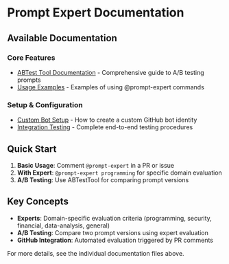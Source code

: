 # Prompt Expert Documentation

## Available Documentation

### Core Features
- [ABTest Tool Documentation](./abtest-tool.md) - Comprehensive guide to A/B testing prompts
- [Usage Examples](./usage-examples.md) - Examples of using @prompt-expert commands

### Setup & Configuration
- [Custom Bot Setup](./setup-custom-bot.md) - How to create a custom GitHub bot identity
- [Integration Testing](./integration-testing.md) - Complete end-to-end testing procedures

## Quick Start

1. **Basic Usage**: Comment `@prompt-expert` in a PR or issue
2. **With Expert**: `@prompt-expert programming` for specific domain evaluation
3. **A/B Testing**: Use ABTestTool for comparing prompt versions

## Key Concepts

- **Experts**: Domain-specific evaluation criteria (programming, security, financial, data-analysis, general)
- **A/B Testing**: Compare two prompt versions using expert evaluation
- **GitHub Integration**: Automated evaluation triggered by PR comments

For more details, see the individual documentation files above.
